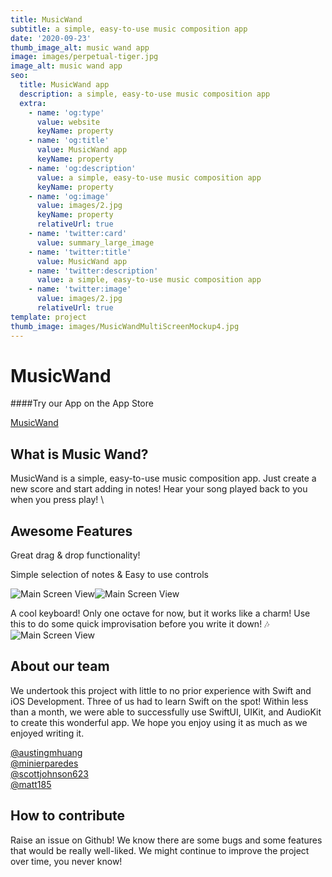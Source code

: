 ```yaml
---
title: MusicWand
subtitle: a simple, easy-to-use music composition app
date: '2020-09-23'
thumb_image_alt: music wand app
image: images/perpetual-tiger.jpg
image_alt: music wand app
seo:
  title: MusicWand app
  description: a simple, easy-to-use music composition app
  extra:
    - name: 'og:type'
      value: website
      keyName: property
    - name: 'og:title'
      value: MusicWand app
      keyName: property
    - name: 'og:description'
      value: a simple, easy-to-use music composition app
      keyName: property
    - name: 'og:image'
      value: images/2.jpg
      keyName: property
      relativeUrl: true
    - name: 'twitter:card'
      value: summary_large_image
    - name: 'twitter:title'
      value: MusicWand app
    - name: 'twitter:description'
      value: a simple, easy-to-use music composition app
    - name: 'twitter:image'
      value: images/2.jpg
      relativeUrl: true
template: project
thumb_image: images/MusicWandMultiScreenMockup4.jpg
---
```


# MusicWand

####Try our App on the App Store

[MusicWand](https://apps.apple.com/jp/app/musicwandapp/id1531619542?l=en)


## What is Music Wand?
MusicWand is a simple, easy-to-use music composition app. Just create a new score and start adding in notes! Hear your song played back to you when you press play! \

## Awesome Features
Great drag & drop functionality!

Simple selection of notes & Easy to use controls

![Main Screen View](https://github.com/MusicMens/MusicWandPog/blob/master/Demo/Main%20Screen.gif)![Main Screen View](https://github.com/MusicMens/MusicWandPog/blob/master/Demo/drag_and_drop.gif)

A cool keyboard! Only one octave for now, but it works like a charm! Use this to do some quick improvisation before you write it down! :notes: 
![Main Screen View](https://github.com/MusicMens/MusicWandPog/blob/master/Demo/piano_keyboard.gif)


## About our team

We undertook this project with little to no prior experience with Swift and iOS Development. Three of us had to learn Swift on the spot! Within less than a month, we were able to successfully use SwiftUI, UIKit, and AudioKit to create this wonderful app. We hope you enjoy using it as much as we enjoyed writing it. 

[@austingmhuang](https://github.com/austingmhuang) \
[@minierparedes](http://github.com/minierparedes/) \
[@scottjohnson623](https://github.com/scottjohnson623) \
[@matt185](https://github.com/matt185)

## How to contribute

Raise an issue on Github! We know there are some bugs and some features that would be really well-liked. We might continue to improve the project over time, you never know!
